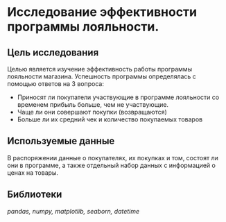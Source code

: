 # Исследование эффективности программы лояльности.

## Цель исследования
Целью является изучение эффективность работы программы лояльности магазина. Успешность программы определялась с помощью ответов на 3 вопроса: 
- Приносят ли покупатели участвующие в программе лояльности со временем прибыль больше, чем не участвующие.
- Чаще ли они совершают покупки (возвращаются)
- Больше ли их средний чек и количество покупаемых товаров

## Используемые данные
В распоряжении данные о покупателях, их покупках и том, состоят ли они в программе, а также отдельный набор данных с информацией о ценах на товары.

## Библиотеки
*pandas, numpy, matplotlib, seaborn, datetime*
